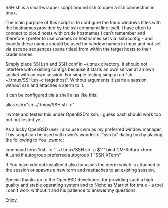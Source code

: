 SSH.sh is a small wrapper script around ssh to open a ssh connection in tmux.

The main purpose of this script is to configure the tmux windows titles with
the hostnames provided by the ssh command line itself. I have often to connect
to cloud hosts with crude hostnames I can't remember and therefore I prefer to
use cnames or hostnames set via .ssh/config - and exactly these names should
be used for window names in tmux and not set via escape sequences (pane
titles) from within the target hosts to their crude names.

Simply place SSH.sh and SSH.conf in ~/.tmux directory. It should not interfere
with existing configs because it starts an own server at an own socket with an
own session. For simple testing simply run "sh ~/.tmux/SSH.sh -c targethost".
Without arguments it starts a session without ssh and attaches a xterm to it.

It can be configured via a shell alias like this:

   alias ssh="sh ~/.tmux/SSH.sh -c"

I wrote and tested this under OpenBSD's ksh. I guess bash should work too but
not tested yet.

As a lucky OpenBSD user I also use cwm as my preferred window manager.  This
script can be used with cwm's wonderful "ssh to" dialog too by placing the
following to You .cwmrc:

  command term 'ksh -c ". ~/.tmux/SSH.sh -c $1"' bind CM-Return xterm #...and
  if autogroup preferred autogroup 1 "SSH,XTerm"

If You have xdotool installed it also focusses the xterm which is attached to
the session or spawns a new term and reattaches to an existing session.

Special thanks go to the OpenBSD developers for providing such a high quality
and stable operating system and to Nicholas Marriot for tmux - a tool I can't
work without it and his patience to answer my questions.

Enjoy.
